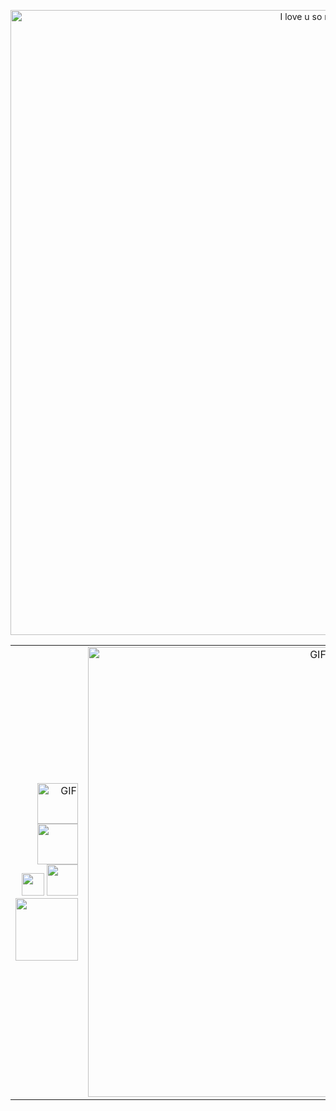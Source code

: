 <p align="center">
<img src="https://github.com/rcarmen-btc/rcarmen-btc/blob/main/riserlarenss.gif" alt="I love u so much, Anya!" title="I love u so much, Anya!" width="1000"  align="middle"/>
</p>


| | | |
|----:|:----:|:----------|
|  <img alt="GIF" width=65 src="https://img.shields.io/badge/python-3670A0?style=for-the-badge&logo=python&logoColor=ffdd54"/> <img width=65 src="https://img.shields.io/badge/Django-092E20?style=for-the-badge&logo=django&logoColor=white/"> <img width=36 src="https://img.shields.io/badge/C-00599C?style=for-the-badge&logo=c&logoColor=white"/> <img width=50 src="https://img.shields.io/badge/C%2B%2B-00599C?style=for-the-badge&logo=c%2B%2B&logoColor=white"> <img width=100 src="https://img.shields.io/badge/PostgreSQL-316192?style=for-the-badge&logo=postgresql&logoColor=white"> |<img hight="300" width="720" alt="GIF" src="https://leetcode.card.workers.dev/?username=rcarmen-btc"/> | <img width=79 src="https://img.shields.io/badge/docker-%230db7ed.svg?style=for-the-badge&logo=docker&logoColor=white"> <img width=50 src="https://img.shields.io/badge/VIM-%2311AB00.svg?style=for-the-badge&logo=vim&logoColor=white"> <img width=65 src="https://img.shields.io/badge/Linux-FCC624?style=for-the-badge&logo=linux&logoColor=black"> |
